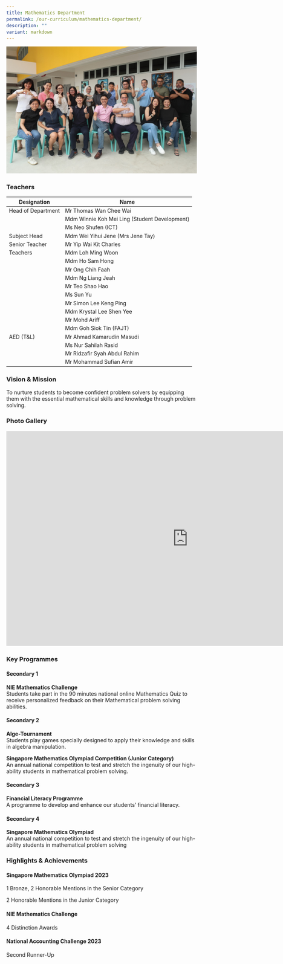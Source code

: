 ```yaml
---
title: Mathematics Department
permalink: /our-curriculum/mathematics-department/
description: ""
variant: markdown
---
```

![](/images/math%20dept%202023.jpeg)

### Teachers

| Designation | Name |
|---|---|
| Head of Department | Mr Thomas Wan Chee Wai |
|  | Mdm Winnie Koh Mei Ling (Student Development) |
|  | Ms Neo Shufen (ICT) |
| Subject Head | Mdm Wei Yihui Jene (Mrs Jene Tay) |
| Senior Teacher | Mr Yip Wai Kit Charles |
| Teachers | Mdm Loh Ming Woon |
|  | Mdm Ho Sam Hong |
|  | Mr Ong Chih Faah |
|  | Mdm Ng Liang Jeah |
|  | Mr Teo Shao Hao |
|  | Ms Sun Yu |
|  | Mr Simon Lee Keng Ping
|  | Mdm Krystal Lee Shen Yee |
|  | Mr Mohd Ariff |
|  | Mdm Goh Siok Tin (FAJT) |
| AED (T&amp;L) | Mr Ahmad Kamarudin Masudi |
|  | Ms Nur Sahilah Rasid |
|  | Mr Ridzafir Syah Abdul Rahim |
|  | Mr Mohammad Sufian Amir |

### Vision &amp; Mission
To nurture students to become confident problem solvers by equipping them with the essential mathematical skills and knowledge through problem solving.

### Photo Gallery 

<iframe src="https://docs.google.com/presentation/d/e/2PACX-1vQS1eEJmKPVyS0rKLhFu9-TZzI6WUWPup4BCYtxWp01MdpYbTUgDJC6Bv7jOsCpjeAb4esxyN_Ilywt/embed?start=true&amp;loop=true&amp;delayms=3000" frameborder="0" width="960" height="569" allowfullscreen="true"></iframe>

### Key Programmes
#### Secondary 1

**NIE Mathematics Challenge**<br>
Students take part in the 90 minutes national online Mathematics Quiz to receive personalized feedback on their Mathematical problem solving abilities.

#### Secondary 2

**Alge-Tournament** <br>
Students play games specially designed to apply their knowledge and skills in algebra manipulation.

**Singapore Mathematics Olympiad Competition (Junior Category)**<br>
An annual national competition to test and stretch the ingenuity of our high-ability students in mathematical problem solving.

#### Secondary 3

**Financial Literacy Programme**<br>
A programme to develop and enhance our students’ financial literacy.

#### Secondary 4

**Singapore Mathematics Olympiad**<br>
An annual national competition to test and stretch the ingenuity of our high-ability students in mathematical problem solving

### Highlights &amp; Achievements
#### Singapore Mathematics Olympiad 2023
1 Bronze, 2 Honorable Mentions in the Senior Category

2 Honorable Mentions in the Junior Category

#### NIE Mathematics Challenge
4 Distinction Awards

#### National Accounting Challenge 2023
Second Runner-Up